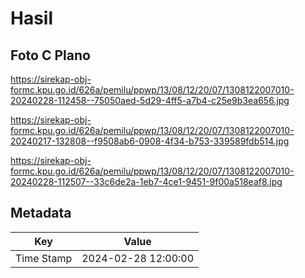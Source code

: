 # Hasil

## Foto C Plano

https://sirekap-obj-formc.kpu.go.id/626a/pemilu/ppwp/13/08/12/20/07/1308122007010-20240228-112458--75050aed-5d29-4ff5-a7b4-c25e9b3ea656.jpg

https://sirekap-obj-formc.kpu.go.id/626a/pemilu/ppwp/13/08/12/20/07/1308122007010-20240217-132808--f9508ab6-0908-4f34-b753-339589fdb514.jpg

https://sirekap-obj-formc.kpu.go.id/626a/pemilu/ppwp/13/08/12/20/07/1308122007010-20240228-112507--33c6de2a-1eb7-4ce1-9451-9f00a518eaf8.jpg


## Metadata

| Key        | Value               |
| ---------- | ------------------- |
| Time Stamp | 2024-02-28 12:00:00 |



